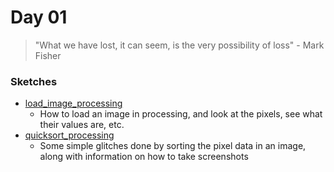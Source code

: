 # Day 01

> "What we have lost, it can seem, is the very possibility of loss" - Mark Fisher

### Sketches

* [load_image_processing](load_image_processing)
	* How to load an image in processing, and look at the pixels, see what their values are, etc.
* [quicksort_processing](quicksort_processing)
	* Some simple glitches done by sorting the pixel data in an image, along with information on how to take screenshots
